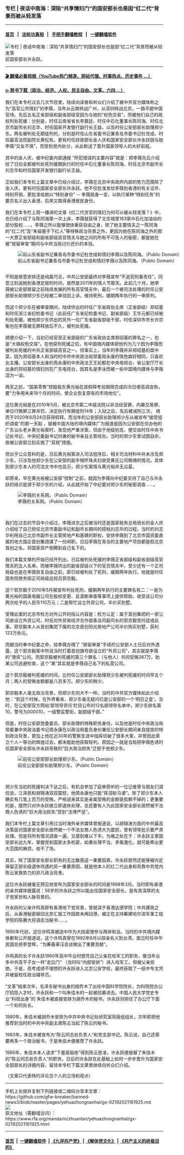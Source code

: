 ### 专栏 | 夜话中南海：深陷“共享情妇门”的国安部长也是因“红二代”背景而被从轻发落
------------------------

#### [首页](https://github.com/gfw-breaker/banned-news3/blob/master/README.md) &nbsp;&nbsp;|&nbsp;&nbsp; [法轮功真相](https://github.com/begood0513/basic/blob/master/README.md)  &nbsp;&nbsp;|&nbsp;&nbsp; [手把手翻墙教程](https://github.com/gfw-breaker/guides/wiki)  &nbsp;&nbsp;|&nbsp;&nbsp; [一键翻墙软件](https://github.com/gfw-breaker/nogfw/blob/master/README.md)  



<div id="headerimg">
 <img alt="专栏 | 夜话中南海：深陷“共享情妇门”的国安部长也是因“红二代”背景而被从轻发落" src="https://www.rfa.org/mandarin/zhuanlan/yehuazhongnanhai/gx-02192021161925.html/@@images/2c22ea7c-2d48-43e2-aa96-a27cd3197335.jpeg" title="专栏 | 夜话中南海：深陷“共享情妇门”的国安部长也是因“红二代”背景而被从轻发落"/>
 <span class="lead_image_caption">
  前国安部长许永跃。
 </span>
 <!-- zoomattribute -->
</div>

<hr/>


#### [ 🎬  翻墙必看视频（YouTube热门频道、网站代理、时事热点、历史事件 ...）](https://github.com/gfw-breaker/links/blob/master/banned.md)

#### [ 💥  禁书下载（政治、经济、人权、民主自由、文革、六四 ...）](https://github.com/gfw-breaker/books/blob/master/README.md)

<div id="storytext">
 <p>
  我们在本专栏过去几次节目里，陆续向读者和听众们介绍了被中共官方媒体称之为“高官公共情妇”的李薇，当年从云南转战广州，从深圳转战北京，一路平趟中国官场。先后五名正省部级和副省部级官因为与她的“权色交易”，而被他们自己的政权判处死缓：分别是，时任云南省省长李嘉廷、时任中石化董事长陈同海、时任北京市副市长刘志华、时任国家开发银行副行长王益，以及时任公安部部长助理郑少东。两名被判处无期徒刑的，分别是时任山东省委书记兼青岛市委书记杜世成、时任最高法院副院长黄松有。更有时任财政部长金人庆和国家安全部长许永跃因与她李薇“交友不慎”，而受到党内处分，从此断送了晋升国家领导人的大好前程。
  <br/>
  <br/>
  其中的金人庆，被中纪委内部通报 “所犯错误的主要内容”就是：把李薇先后介绍给了日后全都被判处死刑缓期执行的时任中石化董事长陈同海、时任北京市副市长刘志华和时任国家开发银行副行长王益。
  <br/>
  <br/>
  正如我们本专栏上篇文章中已经介绍过，李薇在北京中央政府内部的势力范围除了金人庆，更有时任国家安全部长许永跃。他不仅批准发给李薇到香港的有关证件、特别开销，更批准给她以“特别身份” -- 李薇摇身一变，以执行某种“特别任务”的要员名义出入香港，后來又取得香港居民身份。
  <br/>
  <br/>
  我们在本专栏上周一播讲的文章《红二代贪官的情妇为何可以被从轻发落？》中，也已经介绍了与陈同海第一次上床，李薇就获得了北京城里183家中石化加油站的部分股权……。李薇之所以能够很快重获自由之身，除了她主要情夫之一陈同海的“红二代”及“朱镕基手下红人”等特殊政治背景之外，更因为她在陈同海之外的那一大票正省部级和副省部级高官情夫与她之间的所有不可告人的秘密，都是她在被“居留审查”期间与中共当局讨价还价的本钱。
  <br/>
  <figure class="image-richtext image-inline captioned" style="width:620px;">
   <img alt="前山东省副书记兼青岛市委书记杜世成和情妇李薇以及陈同海。（Public Domain）" src="https://www.rfa.org/mandarin/zhuanlan/yehuazhongnanhai/gx-02192021161925.html/4c28f518-33ca-45c6-b083-4e6de6610f19.jpeg/@@images/0905e358-6a58-4a21-92ab-ae64e20cc77c.jpeg" title="1"/>
   <figcaption class="image-caption">
    前山东省副书记兼青岛市委书记杜世成和情妇李薇以及陈同海。（Public Domain）
   </figcaption>
   <small>
   </small>
  </figure>
  <br/>
  不知是故意安排还是纯属巧合，中共公安部最终对李薇宣布“不追究刑事责任”，同意立刻送她到香港定居的时间，居然是2011年的情人节那天。此前几个月，她李薇被公安部居留之前陆续发展的所有高官情夫中，最后一个被司法处理的时任公安部部长助理郑少东已经被二审驳回上诉，维持死刑，缓期两年执行的一审原判。
  <br/>
  <br/>
  而这个郑少东在被审查期间，陆续供出的时任广东省政协主席（正省部级）郑绍基和时任浙江省纪检委书记（此前任广东省纪检委书记、副省部级）王华元都已经被判处死缓。被他郑少东供出的另外一位广东省副省部级干部，时任深圳市市长许宗衡也在李薇被无罪释放后不久，被判处死缓。
  <br/>
  <br/>
  顺便介绍一下，当初已经官至正省部级的广东省政协主席郑绍基的罪名之一，也是“大搞权色交易”。在他获刑死缓之后，有中国境内媒体把他列为几个因为李薇而被判处死缓的中共正省部级高官之一。但事实上，当年的李薇并非郑绍基的盘中菜，因为郑绍基本人和当时的中共中央政治局常委周永康的情色癖好相同，只喜欢女主播。公安部长出身的周永康的中央政法王王妃都在中央电视台，省公安厅厅长出身的郑绍基的情妇则在广东电视台，因其名是李泳而被一些中国境内媒体与李薇混为一谈。
  <br/>
  <br/>
  两天之前，“国美零售”控股股东黄光裕在其假释考验期限完成的次日便高调宣称，要“力争用未来18个月的时间，使企业恢复原有的市场地位”。
  <br/>
  <br/>
  这位黄光裕是在2010年5月，被北京市第二中级法院以非法经营罪、内幕交易罪、单位行贿罪三罪并罚，决定执行有期徒刑14年；入狱之后，先后被减刑三次， 继而于2020年6月24日获得假释。而当年的公安部部长助理郑少东从被宣布“接受组织调查”的那一天起 ，就被中国大陆的境内媒体广为报道是因为公安部在侦办他的广东汕头老乡黄光裕案时，发现他严重涉案，但由于他级别高，便交由时任中央书记处书记、中央纪委副书记何勇的秘书亲自主管经办。当时的郑少东曾试图自杀，故被公安部立刻实施了“双规”措施。
  <br/>
  <br/>
  但出乎公众意料的是，日后黄光裕案进入司法程序后，相关司法材料中并未涉及郑少东，只涉及他郑少东在公安部的副手相怀珠夫妇收受黄氏公司贿赂的情况。具体到郑少东本人的司法文书中也显示，郑少东案情与黄光裕并无瓜葛。
  <br/>
  <br/>
  却原来，早在黄光裕被公安部“控制”之前，就因为李薇向中纪委交待了自己与许永跃的结识是源于郑少东的介绍，从此就开始了中纪委对郑少东的秘密调查……。
 </p>
 <p>
  <figure class="image-richtext image-inline captioned" style="width:622px;">
   <img alt="李薇的关系网。（Public Domain）" src="https://www.rfa.org/mandarin/zhuanlan/yehuazhongnanhai/gx-02192021161925.html/960a045b-2f02-41f6-81c6-432dbc01a991.png/@@images/63a23a1f-4b3c-4e9c-8287-e0c9f29ab999.png" title="3"/>
   <figcaption class="image-caption">
    李薇的关系网。（Public Domain）
   </figcaption>
   <small>
   </small>
  </figure>
  <br/>
  <br/>
  我们在过去的节目中介绍过，李薇进京之后被当时还是国家税务总局局长的金人庆介绍给了自己担任北京市委副书记和副市长期间的搭档刘志华的过程。当时的刘志华利用自己北京市副市长主管房地产和基建的职权，安排李薇到了北京市国资委直属的地方国企首创集团谋了一份闲职。日后李薇在青岛的主要地产项目都是假北京首创之名，将国家资产倒腾到自己名下的。
  <br/>
  <br/>
  我们本篇文章的开始已经开列出，日后被判处死缓的李薇正省部级和副省部级高官情夫的五人名单。而被李薇供出的副省部级以下的官员情夫中，至少还有一个正司局级也是在李薇恢复自由之前，即已经被判处了死刑，缓期两年执行。他就是时任国务院商务部正司局级巡视员郭京毅。
  <br/>
  <br/>
  这个郭京毅于2010年5月被宣布判处死刑，缓期两年执行的主要罪名有二：一是为黄光裕的国美电器公司在股权变更、反垄断审查等事项上提供帮助，收受该公司分两次给予的人民币110万元；二是帮忙设立外资公司，半价买别墅。
  <br/>
  <br/>
  受理此案的北京市检方对外公开的指认内容是：检方认定：属于首创集团的一家公司欲设立外资公司，时任对外贸易经济合作部条法司副司长的郭京毅受托促成此事。郭京毅本人从首创集团下属的北京首创阳光房地产公司半价购买别墅，获利123万余元。
  <br/>
  <br/>
  而据当时奉中纪委之命，给李薇办理了 “居留审查”手续的公安部人士日后对外透露，这个郭京毅案中所说当时打着首创旗号欲设立的“外资公司”，其实就是李薇的“港资”公司。而郭京毅被判死缓的第三个罪名：（与他人）共同受贿387万，助某公司逃避检查，这个“某”其实就是李薇自己名下的私营公司。
  <br/>
  <br/>
  这个郭京毅被判死缓的时间，比时任公安部部长助理郑少东被判死缓的时间早五个月；两人的受贿金额都是八百多万。郑少东的稍少。
  <br/>
  <br/>
  郭京毅本人毫无政治背景，但郑少东则大不一样。当时的中共官方媒体如此介绍他：“到这个时候，在外界看来，郑少东毫无疑问已是公安部的一个‘明日之星’。当时，在公安部官方网站‘部领导资讯’栏目公布的12名部领导名单中，郑少东排名第10，警号为000010，一级警监警衔，副部级干部。”
  <br/>
  <br/>
  但是，时任公安部党委委员、部长助理的特殊职务身份，以及他是时任中央政治局常委兼中央政法委书记周永康在以政治局委员身份兼任公安部长期间亲自提拔的特别政治背景，更加上他在近30年的警察生涯中指挥侦破了很多大案，并曾因此荣立个人一等功的辉煌过去，都未能助他获取轻判，原因之一就是当局把李薇色诱时任国家安全部长许永跃导致的“巨大政治损失”迁怒于他郑少东。
 </p>
 <p>
  <figure class="image-richtext image-inline captioned" style="width:622px;">
   <img alt="前任公安部部长助理郑少东。（Public Domain）" src="https://www.rfa.org/mandarin/zhuanlan/yehuazhongnanhai/gx-02192021161925.html/12a631b21c6g214.jpg/@@images/04a1461c-7933-43f3-87de-67d0cd620827.jpeg" title="4"/>
   <figcaption class="image-caption">
    前任公安部部长助理郑少东。（Public Domain）
   </figcaption>
   <small>
   </small>
  </figure>
  <br/>
  <br/>
  郑少东当初的死缓判决下达之后，有机会参加了庭审旁听的一位记者曾与朋友们调侃说，江泽民和胡锦涛双双震怒，他周永康也只能“挥泪斩马谡”。除了郑少东本人确实有几笔上百万的受贿，严格说来其实是亲属受贿的金额是抵赖不掉的；更重要的是，既然只对许永跃做立即退休处理，总还要有人为此国家安全部长居然被不法商人色诱的“巨大政治损失”受到“法律严惩”。
  <br/>
  <br/>
  我们本专栏上篇文章引用过当时海外亲共媒体曾报道说，以胡锦涛为首的中共最高决策层对国家安全部长居然被一个不法女商人色诱大为震怒，曾有领导批示要严肃处理。但是将所有情况调查一遍，又感到难以下手。为难之处在于：许永跃主掌国安部长达九年，掌握党和国家太多机密，如果处理不当，矛盾激化，就可能牵出更大范围的麻烦，收不了场。
  <br/>
  <br/>
  其实，除了国家安全部长职务的无比敏感这一重要因素，许永跃居然还能够被内定保留正部长级退休待遇的另一重要原因，就是他本人的红二代出身和背靠中共党内陈云家族势力的非凡政治背景。
  <br/>
  <br/>
  这位许永跃被毫无预见地宣布为国家安全部长的时间是1998年3月。当时即有香港的亲共媒体披露说：56岁的许永跃之所以能出任国家安全部长，是有其深厚的太子党家世和人脉背景的。
 </p>
 <p>
  许永跃的父亲许鸣真即有香港地下党背景，曾就读于香港达德学院；中共建政之后，从香港秘密替回北京汇报工作因故未再回港，被正在主持筹建哈尔滨军事工程学院的陈赓大将调去当秘书……。
  <br/>
  <br/>
  1990年代初，这位许鸣真被选中作为大陆密使参与两岸和谈。当时的中共境内媒体都有公开报道说，这个许鸣真曾在1992年8月以探亲名义到台湾，面见时任中华民国总统李登辉，“为筹备辜汪会谈做出了重要贡献”。
  <br/>
  <br/>
  许鸣真的长子许永跃1960年高中毕业时想凭自己父亲在哈军工的职务，像当年众多中共高干子女一样“走后门” （当时叫“内部安排”）进入哈军工，但被父亲拒绝。于是，高考成绩不理想的许永跃进入北京公安学校，最终获取了一纸中专文凭并被留校任政治辅导员。
  <br/>
  <br/>
  “文革”结束次年，毛泽东秘书出身的胡乔木了出任中国科学院院长，为科院院办公厅招揽人才时，许永跃和一个叫朱佳木的一起被招募进去。中国人民大学党史专业“科班出身”的 朱佳木被直接安排为胡乔木的秘书，许永跃则担任了办公厅下面一个处的处长。
  <br/>
  <br/>
  1980年，朱佳木被胡乔木安排为中共中央书记处研究室简报组组长，次年即把他推荐到当时的中共中央副主席陈云当起了陈云的秘书。
  <br/>
  <br/>
  1983年，朱佳木被宣布为“陈云同志处负责人”和党支部书记。陈云说，自己还需要再多一个政治秘书，于是朱佳木便推荐了许永跃。
  <br/>
  <br/>
  1985年，朱佳木本人请求“下基层锻炼”得到陈云恩准，许永跃便接替了朱佳木的“陈云同志处负责人”的职务。日后的许永跃在此基础上如何一步步晋升为国家安全部部长的详细内容，留待本专栏下篇文章里继续向听众们介绍。
 </p>
 <p>
  （文章只代表特约评论员个人的立场和观点）
 </p>
</div>

<hr/>
手机上长按并复制下列链接或二维码分享本文章：<br/>
https://github.com/gfw-breaker/banned-news3/blob/master/pages/yehuazhongnanhai/gx-02192021161925.md <br/>
<a href='https://github.com/gfw-breaker/banned-news3/blob/master/pages/yehuazhongnanhai/gx-02192021161925.md'><img src='https://github.com/gfw-breaker/banned-news3/blob/master/pages/yehuazhongnanhai/gx-02192021161925.md.png'/></a> <br/>
原文地址（需翻墙访问）：https://www.rfa.org/mandarin/zhuanlan/yehuazhongnanhai/gx-02192021161925.html


------------------------
#### [首页](https://github.com/gfw-breaker/banned-news3/blob/master/README.md) &nbsp;|&nbsp; [一键翻墙软件](https://github.com/gfw-breaker/nogfw/blob/master/README.md) &nbsp;| [《九评共产党》](https://github.com/gfw-breaker/9ping.md/blob/master/README.md#九评之一评共产党是什么) | [《解体党文化》](https://github.com/gfw-breaker/jtdwh.md/blob/master/README.md) | [《共产主义的终极目的》](https://github.com/gfw-breaker/gczydzjmd.md/blob/master/README.md)


<img src='http://gfw-breaker.win/banned-news3/pages/yehuazhongnanhai/gx-02192021161925.md' width='0px' height='0px'/>